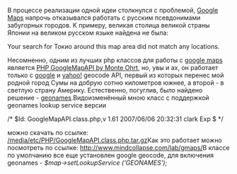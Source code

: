 В процессе реализации одной идеи столкнулся с проблемой, <a href="http://maps.google.com">Google Maps</a> напрочь отказывался работать с русским псевдонимами забугорных городов. К примеру, великая столица великой страны Японии на великом русском языке найдена не была: <p class='message'>Your search for Токио around this map area did not match any locations.</p>Несомненно, одним из лучших php классов для работы с <a href="http://maps.google.com">google maps</a> является <a href="http://www.phpinsider.com/php/code/GoogleMapAPI/">PHP GoogleMapAPI by Monte Ohrt</a>, но, увы и ах, он работает только с <a href="http://google.com">google</a> и <a href="http://yahoo.com">yahoo!</a> geocode API, первый из которых перенес мой родной город Сумы на добрую сотню километров южнее, а второй - в светлую страну Америку. Естественно, погуглив, было найдено решение - <a href="http://www.geonames.org/">geonames</a>.Видоизменённый мною класс с поддержкой geonames lookup service версии<p class='message'>/* $Id: GoogleMapAPI.class.php,v 1.61 2007/06/06 20:32:31 clark Exp $ */</p>можно скачать по ссылке: <a href="/media/etc/PHP/GoogleMapAPI.class.php.tar.gz">/media/etc/PHP/GoogleMapAPI.class.php.tar.gz</a>Как это работает можно посмотреть по ссылке: <a href="http://www.mindcollapse.com/lab/gmaps/">http://www.mindcollapse.com/lab/gmaps/</a>В классе по умолчанию все еще установлен google geocode, для включения geonames - <i>$map->setLookupService ('GEONAMES');</i>